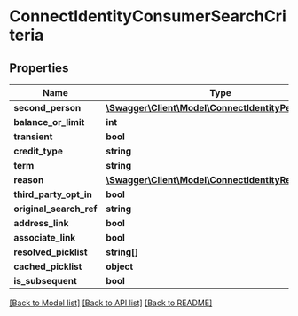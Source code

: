 # ConnectIdentityConsumerSearchCriteria

## Properties
Name | Type | Description | Notes
------------ | ------------- | ------------- | -------------
**second_person** | [**\Swagger\Client\Model\ConnectIdentityPerson**](ConnectIdentityPerson.md) |  | [optional] 
**balance_or_limit** | **int** |  | [optional] 
**transient** | **bool** |  | [optional] 
**credit_type** | **string** |  | [optional] 
**term** | **string** |  | [optional] 
**reason** | [**\Swagger\Client\Model\ConnectIdentityReasonCode**](ConnectIdentityReasonCode.md) |  | [optional] 
**third_party_opt_in** | **bool** |  | [optional] 
**original_search_ref** | **string** |  | [optional] 
**address_link** | **bool** |  | [optional] 
**associate_link** | **bool** |  | [optional] 
**resolved_picklist** | **string[]** |  | [optional] 
**cached_picklist** | **object** |  | [optional] 
**is_subsequent** | **bool** |  | [optional] 

[[Back to Model list]](../../README.md#documentation-for-models) [[Back to API list]](../../README.md#documentation-for-api-endpoints) [[Back to README]](../../README.md)

